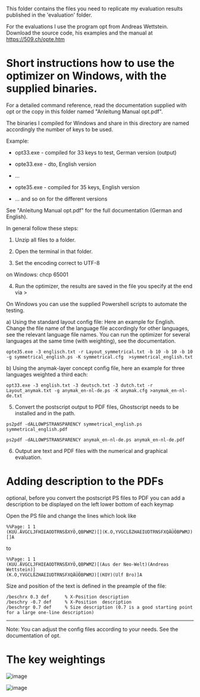 This folder contains the files you need to replicate my evaluation results published in the 'evaluation' folder. 

For the evaluations I use the program opt from Andreas Wettstein. Download the source code, his examples and the manual at https://509.ch/opte.htm

# Short instructions how to use the optimizer on Windows, with the supplied binaries.

For a detailed command reference, read the documentation supplied with opt or the copy in this folder named "Anleitung Manual opt.pdf". 

The binaries I compiled for Windows and share in this directory are named accordingly the number of keys to be used. 

Example: 

* opt33.exe - compiled for 33 keys to test, German version (output)

* opte33.exe - dto, English version

* ... 

* opte35.exe - compiled for 35 keys, English version

* ... and so on for the different versions

See "Anleitung Manual opt.pdf" for the full documentation (German and English).

In general follow these steps:

1. Unzip all files to a folder.

2. Open the terminal in that folder.

3. Set the encoding correct to UTF-8

on Windows:
chcp 65001

4. Run the optimizer, the results are saved in the file you specify at the end via >

On Windows you can use the supplied Powershell scripts to automate the testing.

a) Using the standard layout config file: Here an example for English. Change the file name of the language file accordingly for other languages, see the relevant language file names. You can run the optimizer for several languages at the same time (with weighting), see the documentation. 
```
opte35.exe -3 englisch.txt -r Layout_symmetrical.txt -b 10 -b 10 -b 10 -g symmetrical_english.ps -K symmetrical.cfg  >symmetrical_english.txt
```
b) Using the anymak-layer concept config file, here an example for three languages weighted a third each: 
```
opt33.exe -3 english.txt -3 deutsch.txt -3 dutch.txt -r Layout_anymak.txt -g anymak_en-nl-de.ps -K anymak.cfg >anymak_en-nl-de.txt
```
5. Convert the postscript output to PDF files, Ghostscript needs to be installed and in the path.
```
ps2pdf -dALLOWPSTRANSPARENCY symmetrical_english.ps symmetrical_english.pdf

ps2pdf -dALLOWPSTRANSPARENCY anymak_en-nl-de.ps anymak_en-nl-de.pdf
```
6. Output are text and PDF files with the numerical and graphical evaluation.


# Adding description to the PDFs 

 optional, before you convert the postscript PS files to PDF you can add a description to be displayed on the left lower bottom of each keymap
 
 Open the PS file and change the lines which look like
 
 ```
 %%Page: 1 1
(KUÜ.ÄVGCLJFHIEAODTRNSßXYÖ,QBPWMZ)[](K.O,YVGCLßZHAEIUDTRNSFXQÄÜÖBPWMJ)[]A
```

to

```
%%Page: 1 1
(KUÜ.ÄVGCLJFHIEAODTRNSßXYÖ,QBPWMZ)[(Aus der Neo-Welt)(Andreas Wettstein)]
(K.O,YVGCLßZHAEIUDTRNSFXQÄÜÖBPWMJ)[(KOY)(Ulf Bro)]A
```
Size and position of the text is defined in the preample of the file:
``` 
/beschrx 0.3 def      % X-Position description
/beschry -0.7 def     % X-Position  description
/beschrgr 0.7 def     % Size description (0.7 is a good starting point for a large one-line description)
```

------------

Note: You can adjust the config files according to your needs. See the documentation of opt.

# The key weightings
![image](https://github.com/user-attachments/assets/0bc0031d-10be-4fcf-bdcf-5e1b5579baee)

![image](https://github.com/user-attachments/assets/52b4be0b-9681-49e0-b92b-88a843421907)



